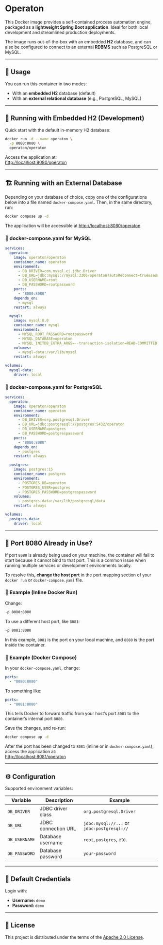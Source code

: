 # Operaton

This Docker image provides a self-contained process automation engine, packaged as a **lightweight Spring Boot application**. Ideal for both local development and streamlined production deployments.

The image runs out-of-the-box with an embedded **H2** database, and can also be configured to connect to an external **RDBMS** such as PostgreSQL or MySQL.

---

## 🔧 Usage

You can run this container in two modes:

- With an **embedded H2** database (default)
- With an **external relational database** (e.g., PostgreSQL, MySQL)

---

## 🧪 Running with Embedded H2 (Development)

Quick start with the default in-memory H2 database:

```bash
docker run -d --name operaton \
  -p 8080:8080 \
  operaton/operaton
```

Access the application at:  
[http://localhost:8080/operaton](http://localhost:8080/operaton)

---

## 🏗️ Running with an External Database

Depending on your database of choice, copy one of the configurations below into a file named `docker-compose.yaml`. Then, in the same directory, run:

```bash
docker compose up -d
```

The application will be accessible at [http://localhost:8080/operaton](http://localhost:8080/operaton)


### 🐬 docker-compose.yaml for MySQL

```yaml
services:
  operaton:
    image: operaton/operaton
    container_name: operaton
    environment:
      - DB_DRIVER=com.mysql.cj.jdbc.Driver
      - DB_URL=jdbc:mysql://mysql:3306/operaton?autoReconnect=true&sessionVariables=transaction_isolation='READ-COMMITTED'
      - DB_USERNAME=root
      - DB_PASSWORD=rootpassword
    ports:
      - "8080:8080"
    depends_on:
      - mysql
    restart: always

  mysql:
    image: mysql:8.0
    container_name: mysql
    environment:
      - MYSQL_ROOT_PASSWORD=rootpassword
      - MYSQL_DATABASE=operaton
      - MYSQL_INITDB_EXTRA_ARGS=--transaction-isolation=READ-COMMITTED
    volumes:
      - mysql-data:/var/lib/mysql
    restart: always

volumes:
  mysql-data:
    driver: local
```

### 🐘 docker-compose.yaml for PostgreSQL

```yaml
services:
  operaton:
    image: operaton/operaton
    container_name: operaton
    environment:
      - DB_DRIVER=org.postgresql.Driver
      - DB_URL=jdbc:postgresql://postgres:5432/operaton
      - DB_USERNAME=postgres
      - DB_PASSWORD=postgrespassword
    ports:
      - "8080:8080"
    depends_on:
      - postgres
    restart: always

  postgres:
    image: postgres:15
    container_name: postgres
    environment:
      - POSTGRES_DB=operaton
      - POSTGRES_USER=postgres
      - POSTGRES_PASSWORD=postgrespassword
    volumes:
      - postgres-data:/var/lib/postgresql/data
    restart: always

volumes:
  postgres-data:
    driver: local
```

---
## 🔄 Port 8080 Already in Use?

If port `8080` is already being used on your machine, the container will fail to start because it cannot bind to that port. This is a common issue when running multiple services or development environments locally.

To resolve this, **change the host port** in the port mapping section of your `docker run` or `docker-compose.yaml` file.

### 🔧 Example (Inline Docker Run)

Change:

```bash
-p 8080:8080
```

To use a different host port, like `8081`:

```bash
-p 8081:8080
```

In this example, `8081` is the port on your local machine, and `8080` is the port inside the container.


### 🔧 Example (Docker Compose)

In your `docker-compose.yaml`, change:

```yaml
ports:
  - "8080:8080"
```

To something like:

```yaml
ports:
  - "8081:8080"
```

This tells Docker to forward traffic from your host’s port `8081` to the container’s internal port `8080`.

Save the changes, and re-run:

```bash
docker compose up -d
```


After the port has been changed to `8081` (inline or in `docker-compose.yaml`), access the application at:  
[http://localhost:8081/operaton](http://localhost:8081/operaton)

---

## ⚙️ Configuration

Supported environment variables:

| Variable      | Description                  | Example                                     |
|---------------|------------------------------|---------------------------------------------|
| `DB_DRIVER`   | JDBC driver class            | `org.postgresql.Driver`                     |
| `DB_URL`      | JDBC connection URL          | `jdbc:mysql://...` or `jdbc:postgresql://`  |
| `DB_USERNAME` | Database username            | `root`, `postgres`, etc.                    |
| `DB_PASSWORD` | Database password            | `your-password`                             |

---

## 📂 Default Credentials

Login with:

- **Username:** `demo`
- **Password:** `demo`

---

## 📄 License

This project is distributed under the terms of the [Apache 2.0 License](https://www.apache.org/licenses/LICENSE-2.0).